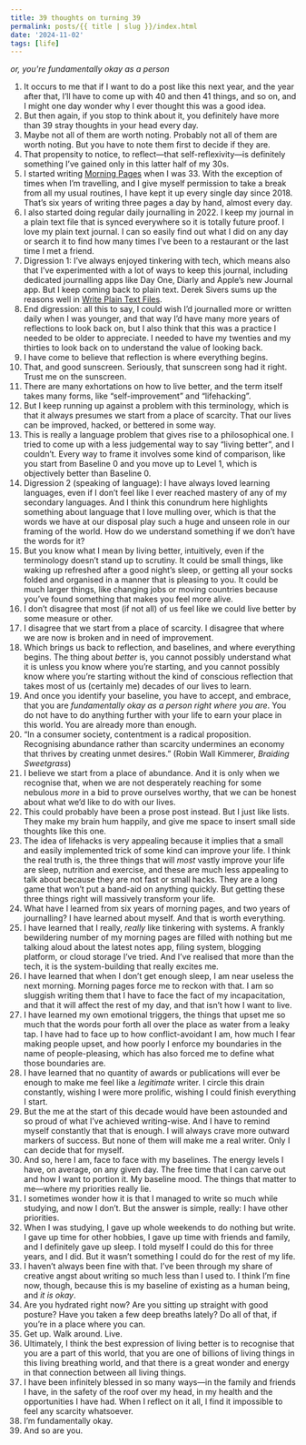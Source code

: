 ```yaml
---
title: 39 thoughts on turning 39
permalink: posts/{{ title | slug }}/index.html
date: '2024-11-02'
tags: [life]
---
```


*or, you're fundamentally okay as a person*

1. It occurs to me that if I want to do a post like this next year, and the year after that, I’ll have to come up with 40 and then 41 things, and so on, and I might one day wonder why I ever thought this was a good idea.
2. But then again, if you stop to think about it, you definitely have more than 39 stray thoughts in your head every day.
3. Maybe not all of them are worth noting. Probably not all of them are worth noting. But you have to note them first to decide if they are.
4. That propensity to notice, to reflect—that self-reflexivity—is definitely something I’ve gained only in this latter half of my 30s.
5. I started writing [Morning Pages](https://juliacameronlive.com/basic-tools/morning-pages/) when I was 33. With the exception of times when I’m travelling, and I give myself permission to take a break from all my usual routines, I have kept it up every single day since 2018. That’s six years of writing three pages a day by hand, almost every day.
6. I also started doing regular daily journalling in 2022. I keep my journal in a plain text file that is synced everywhere so it is totally future proof. I love my plain text journal. I can so easily find out what I did on any day or search it to find how many times I’ve been to a restaurant or the last time I met a friend.
7. Digression 1: I’ve always enjoyed tinkering with tech, which means also that I’ve experimented with a lot of ways to keep this journal, including dedicated journalling apps like Day One, Diarly and Apple’s new Journal app. But I keep coming back to plain text. Derek Sivers sums up the reasons well in [Write Plain Text Files](https://sive.rs/plaintext).
8. End digression: all this to say, I could wish I’d journalled more or written daily when I was younger, and that way I’d have many more years of reflections to look back on, but I also think that this was a practice I needed to be older to appreciate. I needed to have my twenties and my thirties to look back on to understand the value of looking back.
9. I have come to believe that reflection is where everything begins.
10. That, and good sunscreen. Seriously, that sunscreen song had it right. Trust me on the sunscreen.
11. There are many exhortations on how to live better, and the term itself takes many forms, like “self-improvement” and “lifehacking”.
12. But I keep running up against a problem with this terminology, which is that it always presumes we start from a place of scarcity. That our lives can be improved, hacked, or bettered in some way.
13. This is really a language problem that gives rise to a philosophical one. I tried to come up with a less judgemental way to say “living better”, and I couldn’t. Every way to frame it involves some kind of comparison, like you start from Baseline 0 and you move up to Level 1, which is objectively better than Baseline 0.
14. Digression 2 (speaking of language): I have always loved learning languages, even if I don’t feel like I ever reached mastery of any of my secondary languages. And I think this conundrum here highlights something about language that I love mulling over, which is that the words we have at our disposal play such a huge and unseen role in our framing of the world. How do we understand something if we don’t have the words for it?
15. But you know what I mean by living better, intuitively, even if the terminology doesn’t stand up to scrutiny. It could be small things, like waking up refreshed after a good night’s sleep, or getting all your socks folded and organised in a manner that is pleasing to you. It could be much larger things, like changing jobs or moving countries because you’ve found something that makes you feel more alive.
16. I don’t disagree that most (if not all) of us feel like we could live better by some measure or other.
17. I disagree that we start from a place of scarcity. I disagree that where we are now is broken and in need of improvement.
18. Which brings us back to reflection, and baselines, and where everything begins. The thing about *better* is, you cannot possibly understand what it is unless you know where you’re starting, and you cannot possibly know where you’re starting without the kind of conscious reflection that takes most of us (certainly me) decades of our lives to learn.
19. And once you identify your baseline, you have to accept, and embrace, that you are *fundamentally okay as a person right where you are*. You do not have to do anything further with your life to earn your place in this world. You are already more than enough.
20. “In a consumer society, contentment is a radical proposition. Recognising abundance rather than scarcity undermines an economy that thrives by creating unmet desires.” (Robin Wall Kimmerer, *Braiding Sweetgrass*)
21. I believe we start from a place of abundance. And it is only when we recognise that, when we are not desperately reaching for some nebulous *more* in a bid to prove ourselves worthy, that we can be honest about what we’d like to do with our lives.
22. This could probably have been a prose post instead. But I just like lists. They make my brain hum happily, and give me space to insert small side thoughts like this one.
23. The idea of lifehacks is very appealing because it implies that a small and easily implemented trick of some kind can improve your life. I think the real truth is, the three things that will *most* vastly improve your life are sleep, nutrition and exercise, and these are much less appealing to talk about because they are not fast or small hacks. They are a long game that won’t put a band-aid on anything quickly. But getting these three things right will massively transform your life.
24. What have I learned from six years of morning pages, and two years of journalling? I have learned about myself. And that is worth everything.
25. I have learned that I really, *really* like tinkering with systems. A frankly bewildering number of my morning pages are filled with nothing but me talking aloud about the latest notes app, filing system, blogging platform, or cloud storage I’ve tried. And I’ve realised that more than the tech, it is the system-building that really excites me.
26. I have learned that when I don’t get enough sleep, I am near useless the next morning. Morning pages force me to reckon with that. I am so sluggish writing them that I have to face the fact of my incapacitation, and that it will affect the rest of my day, and that isn’t how I want to live.
27. I have learned my own emotional triggers, the things that upset me so much that the words pour forth all over the place as water from a leaky tap. I have had to face up to how conflict-avoidant I am, how much I fear making people upset, and how poorly I enforce my boundaries in the name of people-pleasing, which has also forced me to define what those boundaries are.
28. I have learned that no quantity of awards or publications will ever be enough to make me feel like a *legitimate* writer. I circle this drain constantly, wishing I were more prolific, wishing I could finish everything I start.
29. But the me at the start of this decade would have been astounded and so proud of what I’ve achieved writing-wise. And I have to remind myself constantly that that is enough. I will always crave more outward markers of success. But none of them will make me a real writer. Only I can decide that for myself.
30. And so, here I am, face to face with my baselines. The energy levels I have, on average, on any given day. The free time that I can carve out and how I want to portion it. My baseline mood. The things that matter to me—where my priorities really lie.
31. I sometimes wonder how it is that I managed to write so much while studying, and now I don’t. But the answer is simple, really: I have other priorities.
32. When I was studying, I gave up whole weekends to do nothing but write. I gave up time for other hobbies, I gave up time with friends and family, and I definitely gave up sleep. I told myself I could do this for three years, and I did. But it wasn’t something I could do for the rest of my life.
33. I haven’t always been fine with that. I’ve been through my share of creative angst about writing so much less than I used to. I think I’m fine now, though, because this is my baseline of existing as a human being, and *it is okay*.
34. Are you hydrated right now? Are you sitting up straight with good posture? Have you taken a few deep breaths lately? Do all of that, if you’re in a place where you can.
35. Get up. Walk around. Live.
36. Ultimately, I think the best expression of living better is to recognise that you are a part of this world, that you are one of billions of living things in this living breathing world, and that there is a great wonder and energy in that connection between all living things.
37. I have been infinitely blessed in so many ways—in the family and friends I have, in the safety of the roof over my head, in my health and the opportunities I have had. When I reflect on it all, I find it impossible to feel any scarcity whatsoever.
38. I’m fundamentally okay.
39. And so are you.
